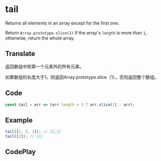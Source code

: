 # tail

Returns all elements in an array except for the first one.

Return `Array.prototype.slice(1)` if the array's `length` is more than `1`, otherwise, return the whole array.

## Translate

返回数组中除第一个元素外的所有元素。

如果数组的长度大于1，则返回Array.prototype.slice（1），否则返回整个数组。

## Code

```js
const tail = arr => (arr.length > 1 ? arr.slice(1) : arr);
```

## Example

```js
tail([1, 2, 3]); // [2,3]
tail([1]); // [1]
```

## CodePlay

<template>
  <code-play codeplay-id="" />
</template>
